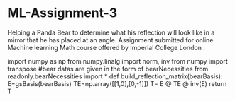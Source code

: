 # ML-Assignment-3
Helping a Panda Bear to determine what his reflection will look like in a mirror that he has placed at an angle. Assignment submitted for online Machine learning Math course offered by Imperial College London .

import numpy as np
from numpy.linalg import norm, inv
from numpy import transpose
#bear datas are given in the form of bearNecessities
from readonly.bearNecessities import * 
def build_reflection_matrix(bearBasis):
    E=gsBasis(bearBasis)
    TE=np.array([[1,0],[0,-1]])
    T= E @ TE @ inv(E)
    return T
